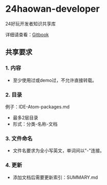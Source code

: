 # 24haowan-developer

24好玩开发者知识共享库

详细请查看：[Gitbook](https://24haowan.gitbooks.io/developer/content/)

## 共享要求

### 1\. 内容

- 至少使用过或demo过，不允许直接转载。

### 2\. 目录

例子：IDE-Atom-packages.md

- 最多2层目录
- 形式：分类-名称-文档

### 3\. 文件命名

- 文件名要求为全小写英文，单词间以"-"连接。

### 4\. 更新

- 添加文档后需要更新索引：SUMMARY.md
